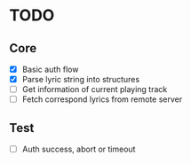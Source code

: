 # TODO
## Core
- [x] Basic auth flow
- [x] Parse lyric string into structures
- [ ] Get information of current playing track
- [ ] Fetch correspond lyrics from remote server

## Test
- [ ] Auth success, abort or timeout